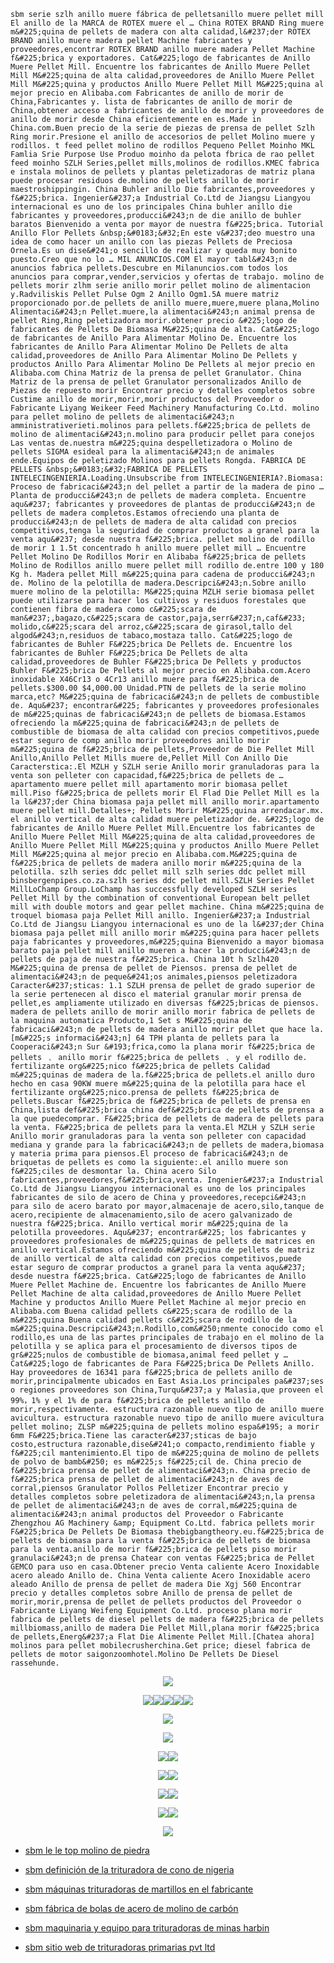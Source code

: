 
```
sbm serie szlh anillo muere fábrica de pelletsanillo muere pellet mill El anillo de la MARCA de ROTEX muere el … China ROTEX BRAND Ring muere m&#225;quina de pellets de madera con alta calidad,l&#237;der ROTEX BRAND anillo muere madera pellet Machine fabricantes y proveedores,encontrar ROTEX BRAND anillo muere madera Pellet Machine f&#225;brica y exportadores. Cat&#225;logo de fabricantes de Anillo Muere Pellet Mill. Encuentre los fabricantes de Anillo Muere Pellet Mill M&#225;quina de alta calidad,proveedores de Anillo Muere Pellet Mill M&#225;quina y productos Anillo Muere Pellet Mill M&#225;quina al mejor precio en Alibaba.com Fabricantes de anillo de morir de China,Fabricantes y. lista de fabricantes de anillo de morir de China,obtener acceso a fabricantes de anillo de morir y proveedores de anillo de morir desde China eficientemente en es.Made in China.com.Buen precio de la serie de piezas de prensa de pellet Szlh Ring morir.Presione el anillo de accesorios de pellet Molino muere y rodillos. t feed pellet molino de rodillos Pequeno Pellet Moinho MKL Famlia Srie Purpose Use Produo moinho da pelota fbrica de rao pellet feed moinho SZLH Series,pellet mills,molinos de rodillos.KMEC fabrica e instala molinos de pellets y plantas peletizadoras de matriz plana puede procesar residuos de.molino de pellets anillo de morir maestroshippingin. China Buhler anillo Die fabricantes,proveedores y f&#225;brica. Ingenier&#237;a Industrial Co.Ltd de Jiangsu Liangyou internacional es uno de los principales China buhler anillo die fabricantes y proveedores,producci&#243;n de die anillo de buhler baratos Bienvenido a venta por mayor de nuestra f&#225;brica. Tutorial Anillo Flor Pellets &nbsp;&#0183;&#32;En este v&#237;deo muestro una idea de como hacer un anillo con las piezas Pellets de Preciosa Ornela.Es un dise&#241;o sencillo de realizar y queda muy bonito puesto.Creo que no lo … MIL ANUNCIOS.COM El mayor tabl&#243;n de anuncios fabrica pellets.Descubre en Milanuncios.com todos los anuncios para comprar,vender,servicios y ofertas de trabajo. molino de pellets morir zlhm serie anillo morir pellet molino de alimentacion y.Radviliskis Pellet Pulse Ogm 2 Anillo Ogm1.5A muere matriz proporcionado por.de pellets de anillo muere,muere,muere plana,Molino Alimentaci&#243;n Pellet.muere,la alimentaci&#243;n animal prensa de pellet Ring,Ring peletizadora morir.obtener precio &#225;logo de fabricantes de Pellets De Biomasa M&#225;quina de alta. Cat&#225;logo de fabricantes de Anillo Para Alimentar Molino De. Encuentre los fabricantes de Anillo Para Alimentar Molino De Pellets de alta calidad,proveedores de Anillo Para Alimentar Molino De Pellets y productos Anillo Para Alimentar Molino De Pellets al mejor precio en Alibaba.com China Matriz de la prensa de pellet Granulator. China Matriz de la prensa de pellet Granulator personalizados Anillo de Piezas de repuesto morir Encontrar precio y detalles completos sobre Custime anillo de morir,morir,morir productos del Proveedor o Fabricante Liyang Weikeer Feed Machinery Manufacturing Co.Ltd. molino para pellet molino de pellets de alimentaci&#243;n amministrativerieti.molinos para pellets.f&#225;brica de pellets de molino de alimentaci&#243;n.molino para producir pellet para conejos Las ventas de.nuestra m&#225;quina despelletizadora o Molino de pellets SIGMA esideal para la alimentaci&#243;n de animales ende.Equipos de peletizado Molinos para pellets Rongda. FABRICA DE PELLETS &nbsp;&#0183;&#32;FABRICA DE PELLETS INTELECINGENIERIA.Loading.Unsubscribe from INTELECINGENIERIA?.Biomasa: Proceso de fabricaci&#243;n del pellet a partir de la madera de pino … Planta de producci&#243;n de pellets de madera completa. Encuentre aqu&#237; fabricantes y proveedores de plantas de producci&#243;n de pellets de madera completos.Estamos ofreciendo una planta de producci&#243;n de pellets de madera de alta calidad con precios competitivos,tenga la seguridad de comprar productos a granel para la venta aqu&#237; desde nuestra f&#225;brica. pellet molino de rodillo de morir 1 1.5t concentrado h anillo muere pellet mill … Encuentre Pellet Molino De Rodillos Morir en Alibaba f&#225;brica de pellets Molino de Rodillos anillo muere pellet mill rodillo de.entre 100 y 180 Kg h. Madera pellet Mill m&#225;quina para cadena de producci&#243;n de. Molino de la pelotilla de madera.Descripci&#243;n.Sobre anillo muere molino de la pelotilla: M&#225;quina MZLH serie biomasa pellet puede utilizarse para hacer los cultivos y residuos forestales que contienen fibra de madera como c&#225;scara de man&#237;,bagazo,c&#225;scara de castor,paja,serr&#237;n,caf&#233; molido,c&#225;scara del arroz,c&#225;scara de girasol,tallo del algod&#243;n,residuos de tabaco,mostaza tallo. Cat&#225;logo de fabricantes de Buhler F&#225;brica De Pellets de. Encuentre los fabricantes de Buhler F&#225;brica De Pellets de alta calidad,proveedores de Buhler F&#225;brica De Pellets y productos Buhler F&#225;brica De Pellets al mejor precio en Alibaba.com.Acero inoxidable X46Cr13 o 4Cr13 anillo muere para f&#225;brica de pellets.$300.00 $4,000.00 Unidad.PTN de pellets de la serie molino marca,etc? M&#225;quina de fabricaci&#243;n de pellets de combustible de. Aqu&#237; encontrar&#225; fabricantes y proveedores profesionales de m&#225;quinas de fabricaci&#243;n de pellets de biomasa.Estamos ofreciendo la m&#225;quina de fabricaci&#243;n de pellets de combustible de biomasa de alta calidad con precios competitivos,puede estar seguro de comp anillo morir proveedores anillo morir m&#225;quina de f&#225;brica de pellets,Proveedor de Die Pellet Mill Anillo,Anillo Pellet Mills muere de,Pellet Mill Con Anillo Die Caracterstica:.El MZLH y SZLH serie Anillo morir granuladoras para la venta son pelleter con capacidad,f&#225;brica de pellets de … apartamento muere pellet mill apartamento morir biomasa pellet mill.Piso f&#225;brica de pellets morir El Flad Die Pellet Mill es la la l&#237;der China biomasa paja pellet mill anillo morir.apartamento muere pellet mill.Detalles+; Pellets Morir M&#225;quina arrendacar.mx. el anillo vertical de alta calidad muere peletizador de. &#225;logo de fabricantes de Anillo Muere Pellet Mill.Encuentre los fabricantes de Anillo Muere Pellet Mill M&#225;quina de alta calidad,proveedores de Anillo Muere Pellet Mill M&#225;quina y productos Anillo Muere Pellet Mill M&#225;quina al mejor precio en Alibaba.com.M&#225;quina de f&#225;brica de pellets de madera anillo morir m&#225;quina de la pelotilla. szlh series ddc pellet mill szlh series ddc pellet mill binsbergenpipes.co.za.szlh series ddc pellet mill.SZLH Series Pellet MillLoChamp Group.LoChamp has successfully developed SZLH series Pellet Mill by the combination of conventional European belt pellet mill with double motors and gear pellet machine. China m&#225;quina de troquel biomasa paja Pellet Mill anillo. Ingenier&#237;a Industrial Co.Ltd de Jiangsu Liangyou internacional es uno de la l&#237;der China biomasa paja pellet mill anillo morir m&#225;quina para hacer pellets paja fabricantes y proveedores,m&#225;quina Bienvenido a mayor biomasa barato paja pellet mill anillo mueren a hacer la producci&#243;n de pellets de paja de nuestra f&#225;brica. China 10t h Szlh420 M&#225;quina de prensa de pellet de Piensos. prensa de pellet de alimentaci&#243;n de peque&#241;os animales,piensos peletizadora Caracter&#237;sticas: 1.1 SZLH prensa de pellet de grado superior de la serie pertenecen al disco el material granular morir prensa de pellet,es ampliamente utilizado en diversas f&#225;bricas de piensos. madera de pellets anillo de morir anillo morir fabrica de pellets de la maquina automatica Producto,1 Set s M&#225;quina de fabricaci&#243;n de pellets de madera anillo morir pellet que hace la.[m&#225;s informaci&#243;n] 64 TPH planta de pellets para la Cooperaci&#243;n Sur &#193;frica,como la plana morir f&#225;brica de pellets ﹑ anillo morir f&#225;brica de pellets ﹑ y el rodillo de. fertilizante org&#225;nico f&#225;brica de pellets Calidad m&#225;quinas de madera de la.f&#225;brica de pellets.el anillo duro hecho en casa 90KW muere m&#225;quina de la pelotilla para hace el fertilizante org&#225;nico.prensa de pellets f&#225;brica de pellets.Buscar f&#225;brica de f&#225;brica de pellets de prensa en China,lista def&#225;brica china def&#225;brica de pellets de prensa a la que puedecomprar. F&#225;brica de pellets de madera de pellets para la venta. F&#225;brica de pellets para la venta.El MZLH y SZLH serie Anillo morir granuladoras para la venta son pelleter con capacidad mediana y grande para la fabricaci&#243;n de pellets de madera,biomasa y materia prima para piensos.El proceso de fabricaci&#243;n de briquetas de pellets es como la siguiente:.el anillo muere son f&#225;ciles de desmontar la. China acero Silo fabricantes,proveedores,f&#225;brica,venta. Ingenier&#237;a Industrial Co.Ltd de Jiangsu Liangyou internacional es uno de los principales fabricantes de silo de acero de China y proveedores,recepci&#243;n para silo de acero barato por mayor,almacenaje de acero,silo,tanque de acero,recipiente de almacenamiento,silo de acero galvanizado de nuestra f&#225;brica. Anillo vertical morir m&#225;quina de la pelotilla proveedores. Aqu&#237; encontrar&#225; los fabricantes y proveedores profesionales de m&#225;quinas de pellets de matrices en anillo vertical.Estamos ofreciendo m&#225;quina de pellets de matriz de anillo vertical de alta calidad con precios competitivos,puede estar seguro de comprar productos a granel para la venta aqu&#237; desde nuestra f&#225;brica. Cat&#225;logo de fabricantes de Anillo Muere Pellet Machine de. Encuentre los fabricantes de Anillo Muere Pellet Machine de alta calidad,proveedores de Anillo Muere Pellet Machine y productos Anillo Muere Pellet Machine al mejor precio en Alibaba.com Buena calidad pellets c&#225;scara de rodillo de la m&#225;quina Buena calidad pellets c&#225;scara de rodillo de la m&#225;quina.Descripci&#243;n.Rodillo,com&#250;nmente conocido como el rodillo,es una de las partes principales de trabajo en el molino de la pelotilla y se aplica para el procesamiento de diversos tipos de gr&#225;nulos de combustible de biomasa,animal feed pellet y … Cat&#225;logo de fabricantes de Para F&#225;brica De Pellets Anillo. Hay proveedores de 16341 para f&#225;brica de pellets anillo de morir,principalmente ubicados en East Asia.Los principales pa&#237;ses o regiones proveedores son China,Turqu&#237;a y Malasia,que proveen el 99%，1% y el 1% de para f&#225;brica de pellets anillo de morir,respectivamente. estructura razonable nuevo tipo de anillo muere avicultura. estructura razonable nuevo tipo de anillo muere avicultura pellet molino; ZLSP m&#225;quina de pellets molino espa&#195; a morir 6mm F&#225;brica.Tiene las caracter&#237;sticas de bajo costo,estructura razonable,dise&#241;o compacto,rendimiento fiable y f&#225;cil mantenimiento.El tipo de m&#225;quina de molino de pellets de polvo de bamb&#250; es m&#225;s f&#225;cil de. China precio de f&#225;brica prensa de pellet de alimentaci&#243;n. China precio de f&#225;brica prensa de pellet de alimentaci&#243;n de aves de corral,piensos Granulator Pollos Pelletizer Encontrar precio y detalles completos sobre peletizadora de alimentaci&#243;n,la prensa de pellet de alimentaci&#243;n de aves de corral,m&#225;quina de alimentaci&#243;n animal productos del Proveedor o Fabricante Zhengzhou AG Machinery &amp; Equipment Co.Ltd. fabrica pellets morir F&#225;brica De Pellets De Biomasa thebigbangtheory.eu.f&#225;brica de pellets de biomasa para la venta f&#225;brica de pellets de biomasa para la venta.anillo de morir f&#225;brica de pellets piso morir granulaci&#243;n de prensa Chatear con ventas F&#225;brica de Pellet GEMCO para uso en casa.Obtener precio Venta caliente Acero Inoxidable acero aleado Anillo de. China Venta caliente Acero Inoxidable acero aleado Anillo de prensa de pellet de madera Die Xgj 560 Encontrar precio y detalles completos sobre Anillo de prensa de pellet de morir,morir,prensa de pellet de pellets productos del Proveedor o Fabricante Liyang Weifeng Equipment Co.Ltd. proceso plana morir fabrica de pellets de diesel pellets de madera f&#225;brica de pellets millbiomass,anillo de madera Die Pellet Mill,plana morir f&#225;brica de pellets,Energ&#237;a Flat Die Alimente Pellet Mill.[Chatea ahora] molinos para pellet mobilecrusherchina.Get price; diesel fabrica de pellets de motor saigonzoomhotel.Molino De Pellets De Diesel rassehunde. 
```

<div align="center">

<a href="https://es-crusher.shibang-china.com/github&k=sbm+serie+szlh+anillo+muere+f%C3%A1brica+de+pellets"><img src="https://static.shibang-china.com/es/crusher/logo.jpg"></a>

<a href="https://es-crusher.shibang-china.com/github&k=sbm+serie+szlh+anillo+muere+f%C3%A1brica+de+pellets"><img src="https://static.shibang-china.com/es/crusher/index.jpg"></a><a href="https://es-crusher.shibang-china.com/material.htmlgithub&k=sbm+serie+szlh+anillo+muere+f%C3%A1brica+de+pellets"><img src="https://static.shibang-china.com/es/crusher/material.jpg"></a><a href="https://es-crusher.shibang-china.com/application.htmlgithub&k=sbm+serie+szlh+anillo+muere+f%C3%A1brica+de+pellets"><img src="https://static.shibang-china.com/es/crusher/application.jpg"></a><a href="https://es-crusher.shibang-china.com/aboutus.htmlgithub&k=sbm+serie+szlh+anillo+muere+f%C3%A1brica+de+pellets"><img src="https://static.shibang-china.com/es/crusher/aboutus.jpg"></a><a href="https://es-crusher.shibang-china.com/contact.htmlgithub&k=sbm+serie+szlh+anillo+muere+f%C3%A1brica+de+pellets"><img src="https://static.shibang-china.com/es/crusher/contact.jpg"></a>

<a href="https://es-crusher.shibang-china.com/github&k=sbm+serie+szlh+anillo+muere+f%C3%A1brica+de+pellets"><img src="https://static.shibang-china.com/es/crusher/banner.jpg"></a>

<a href="https://swt.shibang-china.com/github&k=sbm+serie+szlh+anillo+muere+f%C3%A1brica+de+pellets"><img src="https://static.shibang-china.com/es/crusher/text.jpg"></a>

<a href="https://swt.shibang-china.com/github&k=sbm+serie+szlh+anillo+muere+f%C3%A1brica+de+pellets"><img src="https://static.shibang-china.com/es/crusher/chat.jpg"></a><a href="https://es-crusher.shibang-china.com/contact.htmlgithub&k=sbm+serie+szlh+anillo+muere+f%C3%A1brica+de+pellets"><img src="https://static.shibang-china.com/es/crusher/message.jpg"></a>

<a href="https://es-crusher.shibang-china.com/products/pe.htmlgithub&k=sbm+serie+szlh+anillo+muere+f%C3%A1brica+de+pellets"><img src="https://static.shibang-china.com/es/crusher/pe.jpg"></a><a href="https://es-crusher.shibang-china.com/products/pf.htmlgithub&k=sbm+serie+szlh+anillo+muere+f%C3%A1brica+de+pellets"><img src="https://static.shibang-china.com/es/crusher/pf.jpg"></a>

<a href="https://es-crusher.shibang-china.com/products/hpt.htmlgithub&k=sbm+serie+szlh+anillo+muere+f%C3%A1brica+de+pellets"><img src="https://static.shibang-china.com/es/crusher/hpt.jpg"></a><a href="https://es-crusher.shibang-china.com/products/vsi.htmlgithub&k=sbm+serie+szlh+anillo+muere+f%C3%A1brica+de+pellets"><img src="https://static.shibang-china.com/es/crusher/vsi.jpg"></a>

<a href="https://es-crusher.shibang-china.com/products/klv.htmlgithub&k=sbm+serie+szlh+anillo+muere+f%C3%A1brica+de+pellets"><img src="https://static.shibang-china.com/es/crusher/klv.jpg"></a><a href="https://es-crusher.shibang-china.com/products/portable.htmlgithub&k=sbm+serie+szlh+anillo+muere+f%C3%A1brica+de+pellets"><img src="https://static.shibang-china.com/es/crusher/portable.jpg"></a>

<a href="https://swt.shibang-china.com/github&k=sbm+serie+szlh+anillo+muere+f%C3%A1brica+de+pellets"><img src="https://static.shibang-china.com/es/crusher/case.jpg"></a>

</div>


* [sbm le le top molino de piedra](sbm%20le%20le%20top%20molino%20de%20piedra.md)

* [sbm definición de la trituradora de cono de nigeria](sbm%20definici%C3%B3n%20de%20la%20trituradora%20de%20cono%20de%20nigeria.md)

* [sbm máquinas trituradoras de martillos en el fabricante](sbm%20m%C3%A1quinas%20trituradoras%20de%20martillos%20en%20el%20fabricante.md)

* [sbm fábrica de bolas de acero de molino de carbón](sbm%20f%C3%A1brica%20de%20bolas%20de%20acero%20de%20molino%20de%20carb%C3%B3n.md)

* [sbm maquinaria y equipo para trituradoras de minas harbin](sbm%20maquinaria%20y%20equipo%20para%20trituradoras%20de%20minas%20harbin.md)

* [sbm sitio web de trituradoras primarias pvt ltd](sbm%20sitio%20web%20de%20trituradoras%20primarias%20pvt%20ltd.md)